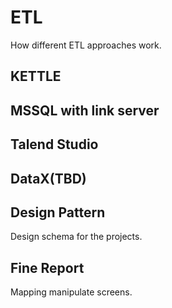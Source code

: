 # ETL
How different ETL approaches work.
## KETTLE
## MSSQL with link server
## Talend Studio
## DataX(TBD)
## Design Pattern
Design schema for the projects.
## Fine Report
Mapping manipulate screens.